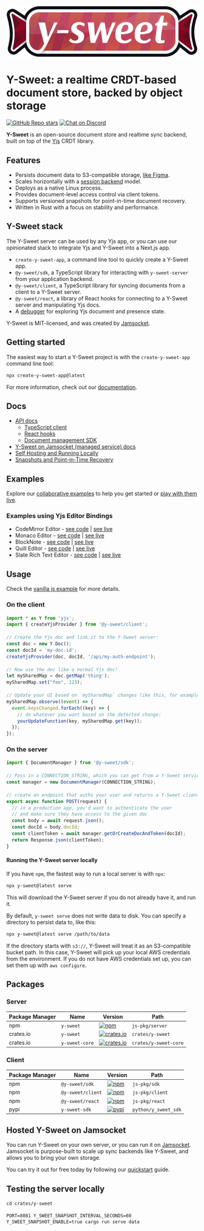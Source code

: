 <img src="https://raw.githubusercontent.com/jamsocket/y-sweet/main/logo.svg" />

# Y-Sweet: a realtime CRDT-based document store, backed by object storage

[![GitHub Repo stars](https://img.shields.io/github/stars/jamsocket/y-sweet?style=social)](https://github.com/jamsocket/y-sweet)
[![Chat on Discord](https://img.shields.io/discord/939641163265232947?color=404eed&label=discord)](https://discord.gg/N5sEpsuhh9)

**Y-Sweet** is an open-source document store and realtime sync backend, built on top of the [Yjs](https://github.com/yjs/yjs) CRDT library.

## Features

- Persists document data to S3-compatible storage, [like Figma](https://digest.browsertech.com/archive/browsertech-digest-figma-is-a-file-editor/).
- Scales horizontally with a [session backend](https://jamsocket.com/blog/session-backends) model.
- Deploys as a native Linux process.
- Provides document-level access control via client tokens.
- Supports versioned snapshots for point-in-time document recovery.
- Written in Rust with a focus on stability and performance.

## Y-Sweet stack

The Y-Sweet server can be used by any Yjs app, or you can use our opinionated stack to integrate Yjs and Y-Sweet into a Next.js app.

- `create-y-sweet-app`, a command line tool to quickly create a Y-Sweet app.
- `@y-sweet/sdk`, a TypeScript library for interacting with `y-sweet-server` from your application backend.
- `@y-sweet/client`, a TypeScript library for syncing documents from a client to a Y-Sweet server.
- `@y-sweet/react`, a library of React hooks for connecting to a Y-Sweet server and manipulating Yjs docs.
- A [debugger](https://docs.jamsocket.com/y-sweet/features/debugger) for exploring Yjs document and presence state.

Y-Sweet is MIT-licensed, and was created by [Jamsocket](https://jamsocket.com).

## Getting started

The easiest way to start a Y-Sweet project is with the `create-y-sweet-app` command line tool:

```sh
npx create-y-sweet-app@latest
```

For more information, check out our [documentation](https://docs.jamsocket.com/y-sweet).

## Docs

- [API docs](https://docs.jamsocket.com/y-sweet)
    - [TypeScript client](https://docs.jamsocket.com/y-sweet/reference/client)
    - [React hooks](https://docs.jamsocket.com/y-sweet/reference/react)
    - [Document management SDK](https://docs.jamsocket.com/y-sweet/reference/sdk)
- [Y-Sweet on Jamsocket (managed service) docs](https://docs.jamsocket.com/y-sweet/quickstart)
- [Self Hosting and Running Locally](https://github.com/jamsocket/y-sweet/blob/main/docs/running.md)
- [Snapshots and Point-in-Time Recovery](https://github.com/jamsocket/y-sweet/blob/main/docs/running.md#snapshots)

## Examples

Explore our [collaborative examples](https://github.com/jamsocket/y-sweet/tree/main/examples) to help you get started or [play with them live](https://demos.y-sweet.dev/).

### Examples using Yjs Editor Bindings
- CodeMirror Editor - [see code](https://github.com/jamsocket/y-sweet/tree/main/examples/nextjs/src/app/(demos)/code-editor) | [see live](https://demos.y-sweet.dev/code-editor)
- Monaco Editor - [see code](https://github.com/jamsocket/y-sweet/tree/main/examples/nextjs/src/app/(demos)/monaco) | [see live](https://demos.y-sweet.dev/monaco)
- BlockNote - [see code](https://github.com/jamsocket/y-sweet/tree/main/examples/nextjs/src/app/(demos)/blocknote) | [see live](https://demos.y-sweet.dev/blocknote)
- Quill Editor - [see code](https://github.com/jamsocket/y-sweet/tree/main/examples/nextjs/src/app/(demos)/text-editor) | [see live](https://demos.y-sweet.dev/text-editor)
- Slate Rich Text Editor - [see code](https://github.com/jamsocket/y-sweet/tree/main/examples/nextjs/src/app/(demos)/slate) | [see live](https://demos.y-sweet.dev/slate)

## Usage

Check the [vanilla js example](/examples/vanilla/) for more details.

### On the client
``` js
import * as Y from 'yjs';
import { createYjsProvider } from '@y-sweet/client';

// Create the Yjs doc and link it to the Y-Sweet server:
const doc = new Y.Doc();
const docId = 'my-doc-id';
createYjsProvider(doc, docId, '/api/my-auth-endpoint');

// Now use the doc like a normal Yjs doc!
let mySharedMap = doc.getMap('thing');
mySharedMap.set("foo", 123);

// Update your UI based on `mySharedMap` changes like this, for example:
mySharedMap.observe((event) => {
  event.keysChanged.forEach((key) => {
    // do whatever you want based on the detected change:
    yourUpdateFunction(key, mySharedMap.get(key));
  });
});
```

### On the server
``` js
import { DocumentManager } from '@y-sweet/sdk';

// Pass in a CONNECTION_STRING, which you can get from a Y-Sweet service in the Jamsocket dashboard or from running npx y-sweet@latest serve locally
const manager = new DocumentManager(CONNECTION_STRING);

// create an endpoint that auths your user and returns a Y-Sweet client token
export async function POST(request) {
  // in a production app, you'd want to authenticate the user
  // and make sure they have access to the given doc
  const body = await request.json();
  const docId = body.docId;
  const clientToken = await manager.getOrCreateDocAndToken(docId);
  return Response.json(clientToken);
}
```

#### Running the Y-Sweet server locally

If you have `npm`, the fastest way to run a local server is with `npx`:

```bash
npx y-sweet@latest serve
```

This will download the Y-Sweet server if you do not already have it, and run it.

By default, `y-sweet serve` does not write data to disk. You can specify a directory to persist data to, like this:

```bash
npx y-sweet@latest serve /path/to/data
```

If the directory starts with `s3://`, Y-Sweet will treat it as an S3-compatible bucket path. In this case, Y-Sweet will pick up your local AWS credentials from the environment. If you do not have AWS credentials set up, you can set them up with `aws configure`.

## Packages

### Server

| Package Manager | Name | Version | Path |
| --- | ---- | ---- | ---- |
| npm | `y-sweet` | [![npm](https://img.shields.io/npm/v/y-sweet)](https://www.npmjs.com/package/y-sweet) | `js-pkg/server`
| crates.io | `y-sweet` | [![crates.io](https://img.shields.io/crates/v/y-sweet.svg)](https://crates.io/crates/y-sweet) | `crates/y-sweet` |
| crates.io | `y-sweet-core` | [![crates.io](https://img.shields.io/crates/v/y-sweet-core.svg)](https://crates.io/crates/y-sweet-core) | `crates/y-sweet-core` |

### Client

| Package Manager | Name | Version | Path |
| --- | ---- | ---- | ---- |
| npm | `@y-sweet/sdk` | [![npm](https://img.shields.io/npm/v/@y-sweet/sdk)](https://www.npmjs.com/package/@y-sweet/sdk) | `js-pkg/sdk` |
| npm | `@y-sweet/client` | [![npm](https://img.shields.io/npm/v/@y-sweet/client)](https://www.npmjs.com/package/@y-sweet/client) | `js-pkg/client` |
| npm | `@y-sweet/react` | [![npm](https://img.shields.io/npm/v/@y-sweet/react)](https://www.npmjs.com/package/@y-sweet/react) | `js-pkg/react` |
| pypi | `y-sweet-sdk` | [![pypi](https://img.shields.io/pypi/v/y-sweet-sdk)](https://pypi.org/project/y-sweet-sdk/) | `python/y_sweet_sdk` |

## Hosted Y-Sweet on Jamsocket

You can run Y-Sweet on your own server, or you can run it on [Jamsocket](https://jamsocket.com/y-sweet). Jamsocket is purpose-built to scale up sync backends like Y-Sweet, and allows you to bring your own storage.

You can try it out for free today by following our [quickstart](https://docs.jamsocket.com/y-sweet/quickstart) guide.


## Testing the server locally

    cd crates/y-sweet

    PORT=8081 Y_SWEET_SNAPSHOT_INTERVAL_SECONDS=60 Y_SWEET_SNAPSHOT_ENABLE=true cargo run serve data
